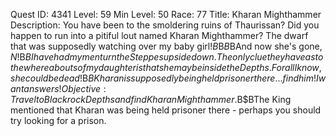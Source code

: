 Quest ID: 4341
Level: 59
Min Level: 50
Race: 77
Title: Kharan Mighthammer
Description: You have been to the smoldering ruins of Thaurissan? Did you happen to run into a pitiful lout named Kharan Mighthammer? The dwarf that was supposedly watching over my baby girl!$B$B<The King sobs.>$B$BAnd now she's gone, $N!$B$BI have had my men turn the Steppes upside down. The only clue they have as to the whereabouts of my daughter is that she may be inside the Depths. For all I know, she could be dead!$B$BKharan is supposedly being held prisoner there... find him! I want answers!
Objective: Travel to Blackrock Depths and find Kharan Mighthammer.$B$BThe King mentioned that Kharan was being held prisoner there - perhaps you should try looking for a prison.
